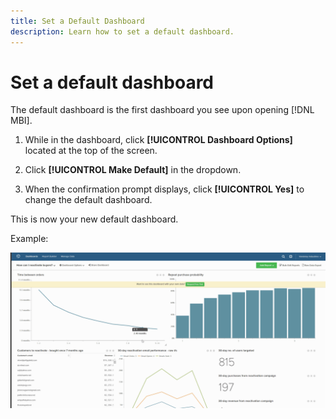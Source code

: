 ```yaml
---
title: Set a Default Dashboard
description: Learn how to set a default dashboard.
---
```

# Set a default dashboard

The default dashboard is the first dashboard you see upon opening [!DNL MBI].

1. While in the dashboard, click **[!UICONTROL Dashboard Options]** located at the top of the screen.

1. Click **[!UICONTROL Make Default]** in the dropdown.

1. When the confirmation prompt displays, click **[!UICONTROL Yes]** to change the default dashboard.

This is now your new default dashboard.

Example:

![default dashboard](../../assets/default_dashboard.gif)
